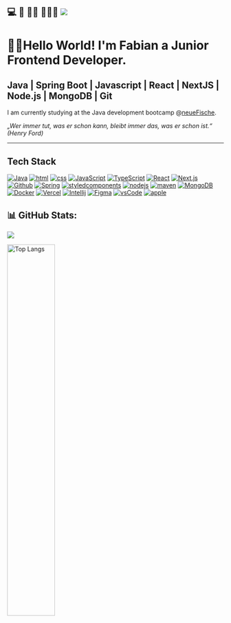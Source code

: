 ##  💻 🎣 🌲🦌 👨‍👩‍👧  <a href="https://www.linkedin.com/in/fabian-döz-0973681a0"><img src="https://img.shields.io/badge/linkedin-%230077B5.svg?&style=for-the-badge&logo=linkedin&logoColor=white" /></a>

# 👋🏻Hello World! I'm Fabian a Junior Frontend Developer.</p>

## Java | Spring Boot | Javascript | React | NextJS | Node.js | MongoDB | Git


I am currently studying at the Java development bootcamp @<a href="https://www.neuefische.de/bootcamp/java-development">neueFische</a>. 


<i>„Wer immer tut, was er schon kann, bleibt immer das, was er schon ist.“ (Henry Ford)</i>

<hr>

## Tech Stack
[<img src="https://skillicons.dev/icons?i=java" title="Java" />](#) 
[<img src="https://skillicons.dev/icons?i=html" title="html" />](#) 
[<img src="https://skillicons.dev/icons?i=css" title="css" />](#) 
[<img src="https://skillicons.dev/icons?i=js" title="JavaScript" />](#) 
[<img src="https://skillicons.dev/icons?i=ts" title="TypeScript" />](#) 
[<img src="https://skillicons.dev/icons?i=react" title="React" />](#) 
[<img src="https://skillicons.dev/icons?i=nextjs" title="Next.js" />](#) 
[<img src="https://skillicons.dev/icons?i=github" title="Github" />](#) 
[<img src="https://skillicons.dev/icons?i=spring" title="Spring" />](#) 
[<img src="https://skillicons.dev/icons?i=styledcomponents" title="styledcomponents" />](#)
[<img src="https://skillicons.dev/icons?i=nodejs" title="nodejs" />](#)
[<img src="https://skillicons.dev/icons?i=maven" title="maven" />](#)
[<img src="https://skillicons.dev/icons?i=mongodb" title="MongoDB" />](#)
[<img src="https://skillicons.dev/icons?i=docker" title="Docker" />](#) 
[<img src="https://skillicons.dev/icons?i=vercel" title="Vercel" />](#)
[<img src="https://skillicons.dev/icons?i=idea" title="Intellij" />](#)
[<img src="https://skillicons.dev/icons?i=figma" title="Figma" />](#)
[<img src="https://skillicons.dev/icons?i=vscode" title="vsCode" />](#)
[<img src="https://skillicons.dev/icons?i=apple" title="apple" />](#)


## 📊 GitHub Stats:

![](https://github-readme-stats.vercel.app/api?username=Fabi911&theme=gotham&hide_border=false&include_all_commits=false&count_private=false)

<!--![](https://github-readme-streak-stats.herokuapp.com/?user=Fabi911&theme=gotham&hide_border=false)<br/> -->
<img alt="Top Langs" width="47%" src="https://github-readme-stats.vercel.app/api/top-langs/?username=Fabi911&layout=donut&theme=gruvbox">

<!--### 🏆 GitHub Trophies
![](https://github-profile-trophy.vercel.app/?username=Fabi911&theme=radical&no-frame=false&no-bg=true&margin-w=4)
-->
